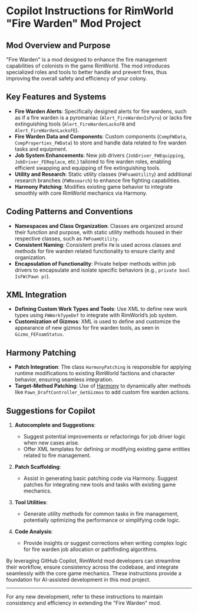 # Copilot Instructions for RimWorld "Fire Warden" Mod Project

## Mod Overview and Purpose
"Fire Warden" is a mod designed to enhance the fire management capabilities of colonists in the game RimWorld. The mod introduces specialized roles and tools to better handle and prevent fires, thus improving the overall safety and efficiency of your colony. 

## Key Features and Systems
- **Fire Warden Alerts**: Specifically designed alerts for fire wardens, such as if a fire warden is a pyromaniac (`Alert_FireWardenIsPyro`) or lacks fire extinguishing tools (`Alert_FireWardenLacksFB` and `Alert_FireWardenLacksFE`).
- **Fire Warden Data and Components**: Custom components (`CompFWData`, `CompProperties_FWData`) to store and handle data related to fire warden tasks and equipment.
- **Job System Enhancements**: New job drivers (`JobDriver_FWEquipping`, `JobDriver_FEReplace`, etc.) tailored to fire warden roles, enabling efficient swapping and equipping of fire extinguishing tools.
- **Utility and Research**: Static utility classes (`FWFoamUtility`) and additional research branches (`FWResearch`) to enhance fire fighting capabilities.
- **Harmony Patching**: Modifies existing game behavior to integrate smoothly with core RimWorld mechanics via Harmony.

## Coding Patterns and Conventions
- **Namespaces and Class Organization**: Classes are organized around their function and purpose, with static utility methods housed in their respective classes, such as `FWFoamUtility`.
- **Consistent Naming**: Consistent prefix `FW` is used across classes and methods for fire warden related functionality to ensure clarity and organization.
- **Encapsulation of Functionality**: Private helper methods within job drivers to encapsulate and isolate specific behaviors (e.g., `private bool IsFW(Pawn p)`).

## XML Integration
- **Defining Custom Work Types and Tools**: Use XML to define new work types using `FWWorkTypeDef` to integrate with RimWorld’s job system.
- **Customization of Gizmos**: XML is used to define and customize the appearance of new gizmos for fire warden tools, as seen in `Gizmo_FEFoamStatus`.

## Harmony Patching
- **Patch Integration**: The class `HarmonyPatching` is responsible for applying runtime modifications to existing RimWorld factions and character behavior, ensuring seamless integration.
- **Target-Method Patching**: Use of [Harmony](https://harmony.pardeike.net/) to dynamically alter methods like `Pawn_DraftController_GetGizmos` to add custom fire warden actions.

## Suggestions for Copilot
1. **Autocomplete and Suggestions**:
   - Suggest potential improvements or refactorings for job driver logic when new cases arise.
   - Offer XML templates for defining or modifying existing game entities related to fire management.

2. **Patch Scaffolding**:
   - Assist in generating basic patching code via Harmony. Suggest patches for integrating new tools and tasks with existing game mechanics.
   
3. **Tool Utilities**:
   - Generate utility methods for common tasks in fire management, potentially optimizing the performance or simplifying code logic.

4. **Code Analysis**:
   - Provide insights or suggest corrections when writing complex logic for fire warden job allocation or pathfinding algorithms.

By leveraging GitHub Copilot, RimWorld mod developers can streamline their workflow, ensure consistency across the codebase, and integrate seamlessly with the core game mechanics. These instructions provide a foundation for AI-assisted development in this mod project.

---

For any new development, refer to these instructions to maintain consistency and efficiency in extending the "Fire Warden" mod.
